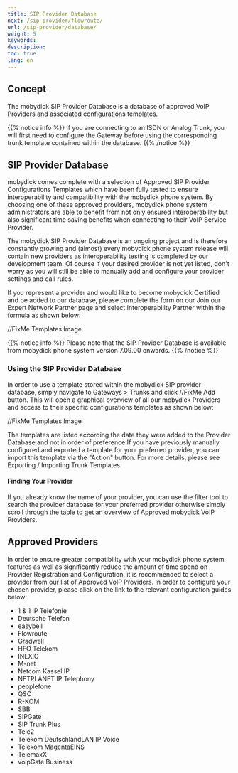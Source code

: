 ```yaml
---
title: SIP Provider Database
next: /sip-provider/flowroute/
url: /sip-provider/database/
weight: 5
keywords:
description:
toc: true
lang: en
---
```


## Concept

The mobydick SIP Provider Database is a database of approved VoIP Providers and associated configurations templates.

{{% notice info %}} 
If you are connecting to an ISDN or Analog Trunk, you will first need to configure the Gateway before using the corresponding trunk template contained within the database.
{{% /notice %}}

## SIP Provider Database
mobydick comes complete with a selection of Approved SIP Provider Configurations Templates which have been fully tested to ensure interoperability and compatibility with the mobydick phone system. By choosing one of these approved providers, mobydick phone system administrators are able to benefit from not only ensured interoperability but also significant time saving benefits when connecting to their VoIP Service Provider. 

The mobydick SIP Provider Database is an ongoing project and is therefore constantly growing and (almost) every mobydick phone system release will contain new providers as interoperability testing is completed by our development team. Of course if your desired provider is not yet listed, don't worry as you will still be able to manually add and configure your provider settings and call rules. 

If you represent a provider and would like to become mobydick Certified and be added to our database, please complete the form on our Join our Expert Network Partner page and select Interoperability Partner within the formula as shown below: 

//FixMe Templates Image

{{% notice info %}} 
Please note that the SIP Provider Database is available from mobydick phone system version 7.09.00 onwards.
{{% /notice %}}

### Using the SIP Provider Database
In order to use a template stored within the mobydick SIP provider database, simply navigate to Gateways > Trunks and click //FixMe Add button. This will open a graphical overview of all our mobydick Providers and access to their specific configurations templates as shown below: 

//FixMe Templates Image

The templates are listed according the date they were added to the Provider Database and not in order of preference
If you have previously manually configured and exported a template for your preferred provider, you can import this template via the "Action" button. For more details, please see Exporting / Importing Trunk Templates. 

#### Finding Your Provider
If you already know the name of your provider, you can use the filter tool to search the provider database for your preferred provider otherwise simply scroll through the table to get an overview of Approved mobydick VoIP Providers.
## Approved Providers
In order to ensure greater compatibility with your mobydick phone system features as well as significantly reduce the amount of time spend on Provider Registration and Configuration, it is recommended to select a provider from our list of Approved VoIP Providers. 
In order to configure your chosen provider, please click on the link to the relevant configuration guides below: 
 
* 1 & 1 IP Telefonie
* Deutsche Telefon
* easybell
* Flowroute
* Gradwell
* HFO Telekom
* INEXIO
* M-net
* Netcom Kassel IP
* NETPLANET IP Telephony 
* peoplefone
* QSC
* R-KOM
* SBB
* SIPGate
* SIP Trunk Plus
* Tele2
* Telekom DeutschlandLAN IP Voice
* Telekom MagentaEINS
* TelemaxX
* voipGate Business
